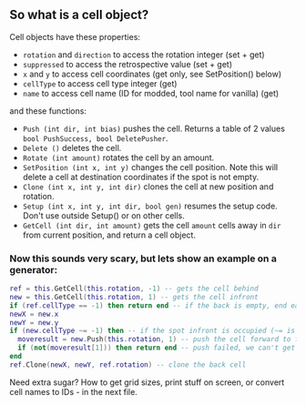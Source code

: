 ## So what is a cell object?

Cell objects have these properties:

- `rotation` and `direction` to access the rotation integer (set + get)
- `suppressed` to access the retrospective value (set + get)
- `x` and `y` to access cell coordinates (get only, see SetPosition() below)
- `cellType` to access cell type integer (get)
- `name` to access cell name (ID for modded, tool name for vanilla) (get)

and these functions:

- `Push (int dir, int bias)` pushes the cell. Returns a table of 2 values `bool PushSuccess, bool DeletePusher`.
- `Delete ()` deletes the cell.
- `Rotate (int amount)` rotates the cell by an amount.
- `SetPosition (int x, int y)` changes the cell position. Note this will delete a cell at destination coordinates if the spot is not empty.
- `Clone (int x, int y, int dir)` clones the cell at new position and rotation.
- `Setup (int x, int y, int dir, bool gen)` resumes the setup code. Don't use outside Setup() or on other cells.
- `GetCell (int dir, int amount)` gets the cell `amount` cells away in `dir` from current position, and return a cell object.


### Now this sounds very scary, but lets show an example on a generator:

```lua
ref = this.GetCell(this.rotation, -1) -- gets the cell behind
new = this.GetCell(this.rotation, 1) -- gets the cell infront
if (ref.cellType == -1) then return end -- if the back is empty, end early
newX = new.x
newY = new.y
if (new.cellType ~= -1) then -- if the spot infront is occupied (~= is "not equals" in lua)
  moveresult = new.Push(this.rotation, 1) -- push the cell forward to free up space
  if (not(moveresult[1])) then return end -- push failed, we can't get free space. (lua table indexes start with 1 instead of 0)
end
ref.Clone(newX, newY, ref.rotation) -- clone the back cell
```

Need extra sugar? How to get grid sizes, print stuff on screen, or convert cell names to IDs - in the next file.
